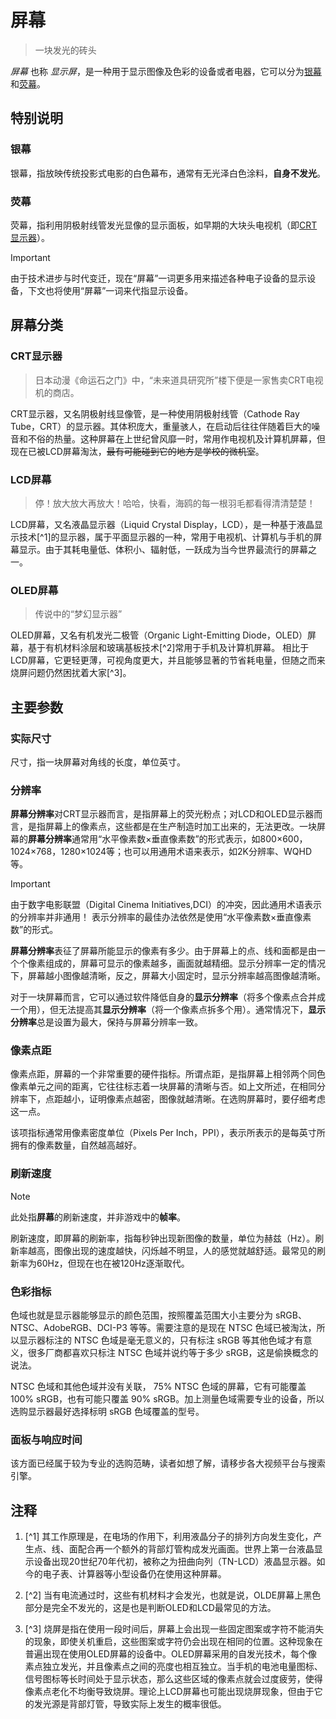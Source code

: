 <!--TODO: 优化排版，添加图片，让描述更加直观简单。-->
# 屏幕

> 一块发光的砖头

*屏幕* 也称 *显示屏*，是一种用于显示图像及色彩的设备或者电器，它可以分为[银幕](#银幕)和[荧幕](#荧幕)。

## 特别说明

### 银幕

银幕，指放映传统投影式电影的白色幕布，通常有无光泽白色涂料，**自身不发光**。

### 荧幕

荧幕，指利用阴极射线管发光显像的显示面板，如早期的大块头电视机（即[CRT显示器](#crt显示器)）。

> [!IMPORTANT]
> 由于技术进步与时代变迁，现在“屏幕”一词更多用来描述各种电子设备的显示设备，下文也将使用“屏幕”一词来代指显示设备。

## 屏幕分类

### CRT显示器

> 日本动漫《命运石之门》中，“未来道具研究所”楼下便是一家售卖CRT电视机的商店。

CRT显示器，又名阴极射线显像管，是一种使用阴极射线管（Cathode Ray Tube，CRT）的显示器。其体积庞大，重量骇人，在启动后往往伴随着巨大的噪音和不俗的热量。这种屏幕在上世纪曾风靡一时，常用作电视机及计算机屏幕，但现在已被LCD屏幕淘汰，~~最有可能碰到它的地方是学校的微机室~~。

### LCD屏幕

>停！放大放大再放大！哈哈，快看，海鸥的每一根羽毛都看得清清楚楚！

LCD屏幕，又名液晶显示器（Liquid Crystal Display，LCD），是一种基于液晶显示技术[^1]的显示器，属于平面显示器的一种，常用于电视机、计算机与手机的屏幕显示。由于其耗电量低、体积小、辐射低，一跃成为当今世界最流行的屏幕之一。

### OLED屏幕

> 传说中的“梦幻显示器”

OLED屏幕，又名有机发光二极管（Organic Light-Emitting Diode，OLED）屏幕，基于有机材料涂层和玻璃基板技术[^2]常用于手机及计算机屏幕。
相比于LCD屏幕，它更轻更薄，可视角度更大，并且能够显著的节省耗电量，但随之而来烧屏问题仍然困扰着大家[^3]。

## 主要参数

### 实际尺寸

尺寸，指一块屏幕对角线的长度，单位英寸。

### 分辨率

**屏幕分辨率**对CRT显示器而言，是指屏幕上的荧光粉点；对LCD和OLED显示器而言，是指屏幕上的像素点，这些都是在生产制造时加工出来的，无法更改。一块屏幕的**屏幕分辨率**通常用“水平像素数×垂直像素数”的形式表示，如800×600，1024×768，1280×1024等；也可以用通用术语来表示，如2K分辨率、WQHD等。

> [!IMPORTANT]
> 由于数字电影联盟（Digital Cinema Initiatives,DCI）的冲突，因此通用术语表示的分辨率并非通用！
> 表示分辨率的最佳办法依然是使用“水平像素数×垂直像素数”的形式。

**屏幕分辨率**表征了屏幕所能显示的像素有多少。由于屏幕上的点、线和面都是由一个个像素组成的，屏幕可显示的像素越多，画面就越精细。显示分辨率一定的情况下，屏幕越小图像越清晰，反之，屏幕大小固定时，显示分辨率越高图像越清晰。

对于一块屏幕而言，它可以通过软件降低自身的**显示分辨率**（将多个像素点合并成一个用），但无法提高其**显示分辨率**（将一个像素点拆多个用）。通常情况下，**显示分辨率**总是设置为最大，保持与屏幕分辨率一致。

### 像素点距

像素点距，屏幕的一个非常重要的硬件指标。所谓点距，是指屏幕上相邻两个同色像素单元之间的距离，它往往标志着一块屏幕的清晰与否。如上文所述，在相同分辨率下，点距越小，证明像素点越密，图像就越清晰。在选购屏幕时，要仔细考虑这一点。

该项指标通常用像素密度单位（Pixels Per Inch，PPI），表示所表示的是每英寸所拥有的像素数量，自然越高越好。

### 刷新速度

>[!NOTE]
>此处指**屏幕**的刷新速度，并非游戏中的**帧率**。

刷新速度，即屏幕的刷新率，指每秒钟出现新图像的数量，单位为赫兹（Hz）。刷新率越高，图像出现的速度越快，闪烁越不明显，人的感觉就越舒适。最常见的刷新率为60Hz，但现在也在被120Hz逐渐取代。

### 色彩指标

色域也就是显示器能够显示的颜色范围，按照覆盖范围大小主要分为 sRGB、NTSC、AdobeRGB、DCI-P3 等等。需要注意的是现在 NTSC 色域已被淘汰，所以显示器标注的 NTSC 色域是毫无意义的，只有标注 sRGB 等其他色域才有意义，很多厂商都喜欢只标注 NTSC 色域并说约等于多少 sRGB，这是偷换概念的说法。

NTSC 色域和其他色域并没有关联， 75% NTSC 色域的屏幕，它有可能覆盖 100% sRGB，也有可能只覆盖 90% sRGB。加上测量色域需要专业的设备，所以选购显示器最好选择标明 sRGB 色域覆盖的型号。

### 面板与响应时间

该方面已经属于较为专业的选购范畴，读者如想了解，请移步各大视频平台与搜索引擎。

## 注释

1. [^1] 其工作原理是，在电场的作用下，利用液晶分子的排列方向发生变化，产生点、线、面配合再一个额外的背部灯管构成发光画面。世界上第一台液晶显示设备出现20世纪70年代初，被称之为扭曲向列（TN-LCD）液晶显示器。如今的电子表、计算器等小型设备仍在使用这种屏幕。

2. [^2] 当有电流通过时，这些有机材料才会发光，也就是说，OLDE屏幕上黑色部分是完全不发光的，这是也是判断OLED和LCD最常见的方法。

3. [^3] 烧屏是指在使用一段时间后，屏幕上会出现一些固定图案或字符不能消失的现象，即使关机重启，这些图案或字符仍会出现在相同的位置。这种现象在普遍出现在使用OLED屏幕的设备中。OLED屏幕采用的自发光技术，每个像素点独立发光，并且像素点之间的亮度也相互独立。当手机的电池电量图标、信号图标等长时间处于显示状态，那么这些区域的像素点就会过度疲劳，使得像素点老化不均衡导致烧屏。理论上LCD屏幕也可能出现烧屏现象，但由于它的发光源是背部灯管，导致实际上发生的概率很低。
